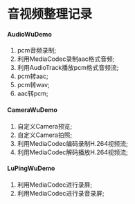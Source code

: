 ﻿# 音视频整理记录

#### AudioWuDemo
1. pcm音频录制;
2. 利用MediaCodec录制aac格式音频;
3. 利用AudioTrack播放pcm格式音频流;
4. pcm转aac;
5. pcm转wav;
6. aac转pcm;

#### CameraWuDemo
1. 自定义Camera预览;
2. 自定义Camera拍照;
3. 利用MediaCodec编码录制H.264视频流;
4. 利用MediaCodec解码播放H.264视频流;

#### LuPingWuDemo
1. 利用MediaCodec进行录屏;
2. 利用MediaCodec进行录音录屏;
